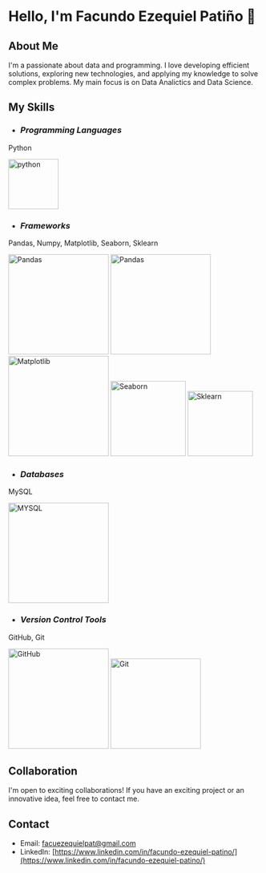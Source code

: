 # Hello, I'm Facundo Ezequiel Patiño 👋

## About Me
I'm a passionate about data and programming. I love developing efficient solutions, exploring new technologies, and applying my knowledge to solve complex problems. My main focus is on Data Analictics and Data Science.

## My Skills

- ### _Programming Languages_

Python

[<img src="https://cdn.iconscout.com/icon/free/png-256/python-3521655-2945099.png" alt="python" width="100">](https://docs.python.org/3/library/index.html)

- ### _Frameworks_

Pandas, Numpy, Matplotlib, Seaborn, Sklearn

[<img src="https://upload.wikimedia.org/wikipedia/commons/thumb/e/ed/Pandas_logo.svg/1920px-Pandas_logo.svg.png" alt="Pandas" width="200">](https://pandas.pydata.org/)
[<img src="https://github.com/user-attachments/assets/eff3e6b3-8dc8-404c-940b-38a325fbf3e0" alt="Pandas" width="200">](https://numpy.org/)
[<img src="https://github.com/user-attachments/assets/60f35cee-c39a-4667-b358-fb4e28390d99" alt="Matplotlib" width="200">](https://matplotlib.org/)
[<img src="https://github.com/user-attachments/assets/72513e2d-2be6-4e76-ad0d-364787fa4360" alt="Seaborn" width="150">](https://seaborn.pydata.org/)
[<img src="https://github.com/user-attachments/assets/0d89f09a-4fa1-4e13-9044-9165c3738c0b" alt="Sklearn" width="130">](https://scikit-learn.org/stable/)

- ### _Databases_ 

MySQL

[<img src="https://github.com/user-attachments/assets/157cc565-3bfb-44dc-aebb-aafdd5c874ff" alt="MYSQL" width="200">](https://www.mysql.com/)

- ### _Version Control Tools_

GitHub, Git

[<img src="https://github.com/user-attachments/assets/a4eb4cca-d6e8-4aac-a7b3-fdf19eebaa08" alt="GitHub" width="200">](https://github.com/)
[<img src="https://github.com/user-attachments/assets/ee199807-1666-40d0-82c3-2159413f9e69" alt="Git" width="180">](https://git-scm.com/)





<!--## My Featured Projects
1. [BancoBD](https://github.com/facuezequielpat/BANCOBDD): In this project hice un CRUD with PYTHON joined to a data base in MySQL 
2. [Banco](https://github.com/facuezequielpat/BANCO): In this project hice un CRUD only with PYTHON-->


## Collaboration
I'm open to exciting collaborations! If you have an exciting project or an innovative idea, feel free to contact me.

## Contact
- Email: [facuezequielpat@gmail.com](facuezequielpat@gmail.com)
- LinkedIn: [https://www.linkedin.com/in/facundo-ezequiel-patino/](https://www.linkedin.com/in/facundo-ezequiel-patino/)


<!--<div id='header' align='center' >
  <h1> Hi there my name is Facundo Ezequiel Patiño👋</h1>
  <img src="https://tenor.com/es/view/devoloper-gif-21370391" width="200" >
  <h3 align='center'></h3>
</div>
-->



<!--
**facuezequielpat/facuezequielpat** is a ✨ _special_ ✨ repository because its `README.md` (this file) appears on your GitHub profile.

Here are some ideas to get you started:

- 🔭 I’m currently working on ...
- 🌱 I’m currently learning ...
- 👯 I’m looking to collaborate on ...
- 🤔 I’m looking for help with ...
- 💬 Ask me about ...
- 📫 How to reach me: ...
- 😄 Pronouns: ...
- ⚡ Fun fact: ...
-->
